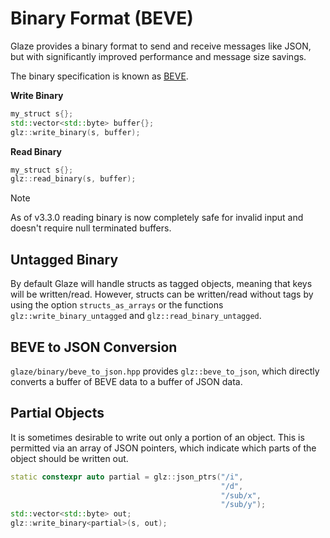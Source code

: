 # Binary Format (BEVE)

Glaze provides a binary format to send and receive messages like JSON, but with significantly improved performance and message size savings.

The binary specification is known as [BEVE](https://github.com/beve-org/beve).

**Write Binary**

```c++
my_struct s{};
std::vector<std::byte> buffer{};
glz::write_binary(s, buffer);
```

**Read Binary**

```c++
my_struct s{};
glz::read_binary(s, buffer);
```

> [!NOTE]
>
> As of v3.3.0 reading binary is now completely safe for invalid input and doesn't require null terminated buffers.

## Untagged Binary

By default Glaze will handle structs as tagged objects, meaning that keys will be written/read. However, structs can be written/read without tags by using the option `structs_as_arrays` or the functions `glz::write_binary_untagged` and `glz::read_binary_untagged`.

## BEVE to JSON Conversion

`glaze/binary/beve_to_json.hpp` provides `glz::beve_to_json`, which directly converts a buffer of BEVE data to a buffer of JSON data.

## Partial Objects

It is sometimes desirable to write out only a portion of an object. This is permitted via an array of JSON pointers, which indicate which parts of the object should be written out.

```c++
static constexpr auto partial = glz::json_ptrs("/i",
                                               "/d",
                                               "/sub/x",
                                               "/sub/y");
std::vector<std::byte> out;
glz::write_binary<partial>(s, out);
```
